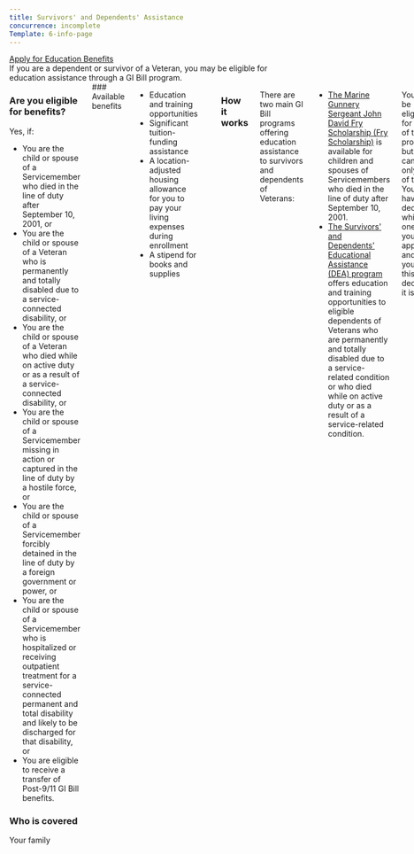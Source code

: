 ```yaml
---
title: Survivors' and Dependents' Assistance
concurrence: incomplete
Template: 6-info-page
---
```


<div class="main" role="main" markdown="0">

<div class="va-action-bar--header">
  <div class="row">
    <div class="small-12 columns">
      <a class="usa-button-primary va-button-primary" href="/education/apply-for-education-benefits/">Apply for Education Benefits</a>
    </div>
  </div>
</div>

<div class="section one" markdown="0">
<div class="primary" markdown="0">
<div class="row" markdown="0">
<div class="small-12 columns usa-content" markdown="1">
If you are a dependent or survivor of a Veteran, you may be eligible for education assistance through a GI Bill program.
</div>
<div class="small-12 columns" markdown="1">
<div class="call-out usa-content" markdown="1">

### Are you eligible for benefits?

Yes, if:

- You are the child or spouse of a Servicemember who died in the line of duty after September 10, 2001, or
-	You are the child or spouse of a Veteran who is permanently and totally disabled due to a service-connected disability, or
-	You are the child or spouse of a Veteran who died while on active duty or as a result of a service-connected disability, or
-	You are the child or spouse of a Servicemember missing in action or captured in the line of duty by a hostile force, or
-	You are the child or spouse of a Servicemember forcibly detained in the line of duty by a foreign government or power, or
-	You are the child or spouse of a Servicemember who is hospitalized or receiving outpatient treatment for a service-connected permanent and total disability and likely to be discharged for that disability, or
-	You are eligible to receive a transfer of Post-9/11 GI Bill benefits.


### Who is covered

Your family
</div>

<div class="small-12 columns usa-content" markdown="1">
### Available benefits

- Education and training opportunities
- Significant tuition-funding assistance
- A location-adjusted housing allowance for you to pay your living expenses during enrollment
- A stipend for books and supplies

<hr>

### How it works

There are two main GI Bill programs offering education assistance to survivors and dependents of Veterans:

- [The Marine Gunnery Sergeant John David Fry Scholarship (Fry Scholarship)](/education/gi-bill/survivors-dependent-assistance/fry-scholarship/) is available for children and spouses of Servicemembers who died in the line of duty after September 10, 2001.
- [The Survivors' and Dependents' Educational Assistance (DEA) program](/education/gi-bill/survivors-dependent-assistance/dependents-education/) offers education and training opportunities to eligible dependents of Veterans who are permanently and totally disabled due to a service-related condition or who died while on active duty or as a result of a service-related condition.

You may be eligible for both of these programs, but you can use only one of them. You’ll have to decide which one when you apply, and once you make this decision, it is final.

**Exception:** As a beneficiary, you cannot use the same qualifying event for more than one benefit unless you are a child of a Servicemember who died in the line of duty before August 1, 2011.

<div class="va-table-overflow">
<table>
<caption>Compare DEA and Fry Scholarship Benefits</caption>
<tr>
  <th colspan="1"></th>
  <th colspan="1" scope="col">DEA</th>
  <th colspan="1" scope="col">Fry Scholarship</th>
</tr>

<tr>
  <td scope="row"><strong>Benefit Payments</strong></td>
  <td>VA pays the monthly amount directly to the student. The current monthly payment for full-time training is $1,018.</td>
  <td>

    <p><strong>Tuition and Fee Payment (paid to the school)</strong>: VA covers the full in-state tuition costs for training at public institutions and up to $20,035.02 per year at private institutions.</p>

    <p><strong>Books and Supplies Stipend (paid to the student)</strong>: VA covers up to $1,000 a year, divided up equally among the terms, for books and supplies.</p>

    <p><strong>Monthly Housing Allowance (paid to the student)</strong>: VA bases this allowance on local BAH for E-5 with dependents and pays it monthly. Online students receive half of the BAH national average.</p>

  </td>
</tr>

<tr>
  <td scope="row"><strong>Duration of Benefits</strong></td>
  <td>20 years from the Servicemember’s date of death
</td>
  <td>15 years from the Servicemember’s date of death
</td>
</tr>

<tr>
  <td><strong>Maximum Months of Benefits</strong></td>
  <td>45 months</td>
  <td>36 months</td>
</tr>

<tr>
  <td scope="row"><strong>Simultaneous Receipt of DIC and Education Benefits for Spouse</strong></td>
  <td>Yes</td>
  <td>Yes</td>
</tr>

<tr>
  <td scope="row"><strong>Programs Covered</strong></td>
  <td>
    <ul>
      <li>College, business, technical, or vocational programs</li>
      <li>Certification tests</li>
      <li>Apprenticeships and on-the-job training</li>
      <li>Tutorial assistance</li>
      <li>Work study
    </ul>
  </td>
  <td>
    <ul>
      <li>College, business, technical, or vocational programs</li>
      <li>Certification tests</li>
      <li>Apprenticeships and on-the-job training</li>
      <li>Vocational flight training</li>
      <li>Tutorial assistance</li>
      <li>Work study</li>
    </ul>
  </td>
</tr>
</table>
</div>


</div>
</div>
</div>
</div>





</div>
